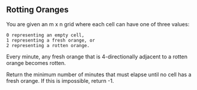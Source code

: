 ## Rotting Oranges

You are given an m x n grid where each cell can have one of three values:

    0 representing an empty cell,
    1 representing a fresh orange, or
    2 representing a rotten orange.

Every minute, any fresh orange that is 4-directionally adjacent to a rotten orange becomes rotten.

Return the minimum number of minutes that must elapse until no cell has a fresh orange. If this is impossible, return -1.